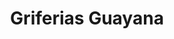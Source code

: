 ---
title: "Griferias Guayana"
url: /zona-industrial-paramillo/griferias-guayana/
shop: cuarto de baño
---